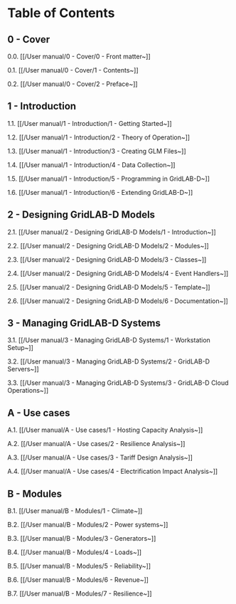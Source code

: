 # Table of Contents 

## 0 - Cover 

   0.0. [[/User manual/0 - Cover/0 - Front matter~]] 

   0.1. [[/User manual/0 - Cover/1 - Contents~]] 

   0.2. [[/User manual/0 - Cover/2 - Preface~]] 

## 1 - Introduction 

   1.1. [[/User manual/1 - Introduction/1 - Getting Started~]] 

   1.2. [[/User manual/1 - Introduction/2 - Theory of Operation~]] 

   1.3. [[/User manual/1 - Introduction/3 - Creating GLM Files~]] 

   1.4. [[/User manual/1 - Introduction/4 - Data Collection~]] 

   1.5. [[/User manual/1 - Introduction/5 - Programming in GridLAB-D~]] 

   1.6. [[/User manual/1 - Introduction/6 - Extending GridLAB-D~]] 

## 2 - Designing GridLAB-D Models 

   2.1. [[/User manual/2 - Designing GridLAB-D Models/1 - Introduction~]] 

   2.2. [[/User manual/2 - Designing GridLAB-D Models/2 - Modules~]] 

   2.3. [[/User manual/2 - Designing GridLAB-D Models/3 - Classes~]] 

   2.4. [[/User manual/2 - Designing GridLAB-D Models/4 - Event Handlers~]] 

   2.5. [[/User manual/2 - Designing GridLAB-D Models/5 - Template~]] 

   2.6. [[/User manual/2 - Designing GridLAB-D Models/6 - Documentation~]] 

## 3 - Managing GridLAB-D Systems 

   3.1. [[/User manual/3 - Managing GridLAB-D Systems/1 - Workstation Setup~]] 

   3.2. [[/User manual/3 - Managing GridLAB-D Systems/2 - GridLAB-D Servers~]] 

   3.3. [[/User manual/3 - Managing GridLAB-D Systems/3 - GridLAB-D Cloud Operations~]] 

## A - Use cases 

   A.1. [[/User manual/A - Use cases/1 - Hosting Capacity Analysis~]] 

   A.2. [[/User manual/A - Use cases/2 - Resilience Analysis~]] 

   A.3. [[/User manual/A - Use cases/3 - Tariff Design Analysis~]] 

   A.4. [[/User manual/A - Use cases/4 - Electrification Impact Analysis~]] 

## B - Modules 

   B.1. [[/User manual/B - Modules/1 - Climate~]] 

   B.2. [[/User manual/B - Modules/2 - Power systems~]] 

   B.3. [[/User manual/B - Modules/3 - Generators~]] 

   B.4. [[/User manual/B - Modules/4 - Loads~]] 

   B.5. [[/User manual/B - Modules/5 - Reliability~]] 

   B.6. [[/User manual/B - Modules/6 - Revenue~]] 

   B.7. [[/User manual/B - Modules/7 - Resilience~]] 

